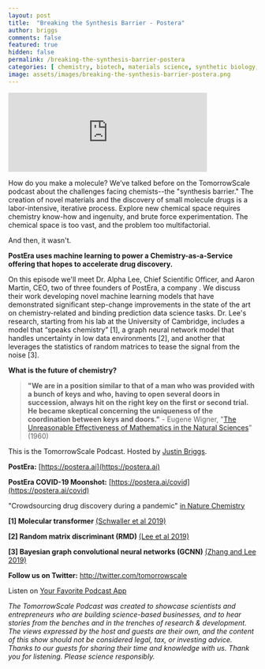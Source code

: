 ```yaml
---
layout: post
title:  "Breaking the Synthesis Barrier - Postera"
author: briggs
comments: false
featured: true
hidden: false
permalink: /breaking-the-synthesis-barrier-postera
categories: [ chemistry, biotech, materials science, synthetic biology, data science, mathematics, machine learning, ai, startup ]
image: assets/images/breaking-the-synthesis-barrier-postera.png
---
```


<iframe src="https://anchor.fm/tomorrowscale/embed/episodes/The-Last-Interface---Paradromics-ei30hv" height="160px" width="80%" frameborder="0" scrolling="no"></iframe>

How do you make a molecule? We’ve talked before on the TomorrowScale podcast about the challenges facing chemists--the "synthesis barrier." The creation of novel materials and the discovery of small molecule drugs is a labor-intensive, iterative process. Explore new chemical space requires chemistry know-how and ingenuity, and brute force experimentation. The chemical space is too vast, and the problem too multifactorial. 

And then, it wasn't.

**PostEra uses machine learning to power a Chemistry-as-a-Service offering that hopes to accelerate drug discovery.**

On this episode we'll meet Dr. Alpha Lee, Chief Scientific Officer, and Aaron Martin, CEO, two of three founders of PostEra, a company .  We discuss their work developing novel machine learning models that have demonstrated significant step-change improvements in the state of the art on chemistry-related and binding prediction data science tasks. Dr. Lee's research, starting from his lab at the University of Cambridge, includes a model that “speaks chemistry” [1], a graph neural network model that handles uncertainty in low data environments [2], and another that leverages the statistics of random matrices to tease the signal from the noise [3]. 

**What is the future of chemistry?**

> **"We are in a position similar to that of a man who was provided with a bunch of keys and who, having to open several doors in succession, always hit on the right key on the first or second trial. He became skeptical concerning the uniqueness of the coordination between keys and doors."** - Eugene Wigner, "[The Unreasonable Effectiveness of Mathematics in the Natural Sciences](https://doi.org/10.1002/cpa.3160130102)" (1960)

This is the TomorrowScale Podcast. Hosted by [Justin Briggs](https://www.linkedin.com/in/briggsly).

**PostEra:** [https://postera.ai](https://postera.ai)

**PostEra COVID-19 Moonshot:** [https://postera.ai/covid](https://postera.ai/covid)

"Crowdsourcing drug discovery during a pandemic" [in Nature Chemistry](https://www.nature.com/articles/s41557-020-0496-2)

**[1] Molecular transformer** [(Schwaller et al 2019)](https://doi.org/10.1021/acscentsci.9b00576)

**[2] Random matrix discriminant (RMD)** [(Lee et al 2019)]([https://doi.org/10.1073/pnas.1810847116](https://doi.org/10.1073/pnas.1810847116))

**[3] Bayesian graph convolutional neural networks (GCNN)** [(Zhang and Lee 2019)]([https://doi.org/10.1039/C9SC00616H](https://doi.org/10.1039/C9SC00616H))

**Follow us on Twitter:** <a href="http://twitter.com/tomorrowscale" target="_blank" rel="noopener ugc noreferrer">http://twitter.com/tomorrowscale</a>

Listen on [Your Favorite Podcast App](https://anchor.fm/tomorrowscale/)

*The TomorrowScale Podcast was created to showcase scientists and entrepreneurs who are building science-based businesses, and to hear stories from the benches and in the trenches of research & development. The views expressed by the host and guests are their own, and the content of this show should not be considered legal, tax, or investing advice. Thanks to our guests for sharing their time and knowledge with us. Thank you for listening. Please science responsibly.*